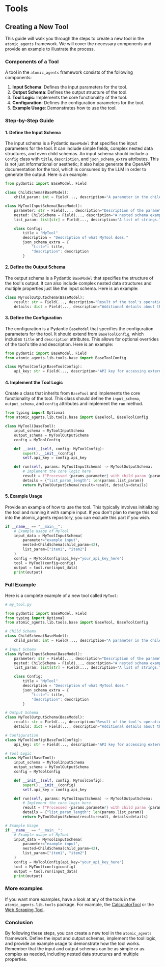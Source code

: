 # Tools
## Creating a New Tool

This guide will walk you through the steps to create a new tool in the `atomic_agents` framework. We will cover the necessary components and provide an example to illustrate the process.

### Components of a Tool

A tool in the `atomic_agents` framework consists of the following components:

1. **Input Schema**: Defines the input parameters for the tool.
2. **Output Schema**: Defines the output structure of the tool.
3. **Tool Logic**: Implements the core functionality of the tool.
4. **Configuration**: Defines the configuration parameters for the tool.
5. **Example Usage**: Demonstrates how to use the tool.

### Step-by-Step Guide

#### 1. Define the Input Schema

The input schema is a Pydantic `BaseModel` that specifies the input parameters for the tool. It can include simple fields, complex nested data structures, and even child schemas. An input schema should include a `Config` class with `title`, `description`, and `json_schema_extra` attributes. This is not just informational or aesthetic; it also helps generate the OpenAPI documentation for the tool, which is consumed by the LLM in order to generate the output. Here is an example:

```python
from pydantic import BaseModel, Field

class ChildSchema(BaseModel):
    child_param: int = Field(..., description="A parameter in the child schema.")

class MyToolInputSchema(BaseModel):
    parameter: str = Field(..., description="Description of the parameter.")
    nested: ChildSchema = Field(..., description="A nested schema example.")
    list_param: list[str] = Field(..., description="A list of strings.")

    class Config:
        title = "MyTool"
        description = "Description of what MyTool does."
        json_schema_extra = {
            "title": title,
            "description": description
        }
```

#### 2. Define the Output Schema

The output schema is a Pydantic `BaseModel` that specifies the structure of the tool's output. It can also include complex nested data structures and multiple properties just like the input schema. Here is an example:

```python
class MyToolOutputSchema(BaseModel):
    result: str = Field(..., description="Result of the tool's operation.")
    details: dict = Field(..., description="Additional details about the result.")
```

#### 3. Define the Configuration

The configuration is a Pydantic `BaseModel` that specifies the configuration parameters for the tool. It should extend from `BaseToolConfig`, which includes `title` and `description` attributes. This allows for optional overrides of the tool's title and description. Here is an example:

```python
from pydantic import BaseModel, Field
from atomic_agents.lib.tools.base import BaseToolConfig

class MyToolConfig(BaseToolConfig):
    api_key: str = Field(..., description="API key for accessing external services.")
```

#### 4. Implement the Tool Logic

Create a class that inherits from `BaseTool` and implements the core functionality of the tool. This class should define the `input_schema`, `output_schema`, and `config` attributes and implement the `run` method.

```python
from typing import Optional
from atomic_agents.lib.tools.base import BaseTool, BaseToolConfig

class MyTool(BaseTool):
    input_schema = MyToolInputSchema
    output_schema = MyToolOutputSchema
    config = MyToolConfig

    def __init__(self, config: MyToolConfig):
        super().__init__(config)
        self.api_key = config.api_key

    def run(self, params: MyToolInputSchema) -> MyToolOutputSchema:
        # Implement the core logic here
        result = f"Processed {params.parameter} with child param {params.nested.child_param}"
        details = {"list_param_length": len(params.list_param)}
        return MyToolOutputSchema(result=result, details=details)
```

#### 5. Example Usage

Provide an example of how to use the tool. This typically involves initializing the tool and running it with sample input. If you don't plan to merge this tool into the atomic_agents repository, you can exclude this part if you wish.

```python
if __name__ == "__main__":
    # Example usage of MyTool
    input_data = MyToolInputSchema(
        parameter="example input",
        nested=ChildSchema(child_param=42),
        list_param=["item1", "item2"]
    )
    config = MyToolConfig(api_key="your_api_key_here")
    tool = MyTool(config=config)
    output = tool.run(input_data)
    print(output)
```

### Full Example

Here is a complete example of a new tool called `MyTool`:

```python
# my_tool.py

from pydantic import BaseModel, Field
from typing import Optional
from atomic_agents.lib.tools.base import BaseTool, BaseToolConfig

# Child Schema
class ChildSchema(BaseModel):
    child_param: int = Field(..., description="A parameter in the child schema.")

# Input Schema
class MyToolInputSchema(BaseModel):
    parameter: str = Field(..., description="Description of the parameter.")
    nested: ChildSchema = Field(..., description="A nested schema example.")
    list_param: list[str] = Field(..., description="A list of strings.")

    class Config:
        title = "MyTool"
        description = "Description of what MyTool does."
        json_schema_extra = {
            "title": title,
            "description": description
        }

# Output Schema
class MyToolOutputSchema(BaseModel):
    result: str = Field(..., description="Result of the tool's operation.")
    details: dict = Field(..., description="Additional details about the result.")

# Configuration
class MyToolConfig(BaseToolConfig):
    api_key: str = Field(..., description="API key for accessing external services.")

# Tool Logic
class MyTool(BaseTool):
    input_schema = MyToolInputSchema
    output_schema = MyToolOutputSchema
    config = MyToolConfig

    def __init__(self, config: MyToolConfig):
        super().__init__(config)
        self.api_key = config.api_key

    def run(self, params: MyToolInputSchema) -> MyToolOutputSchema:
        # Implement the core logic here
        result = f"Processed {params.parameter} with child param {params.nested.child_param}"
        details = {"list_param_length": len(params.list_param)}
        return MyToolOutputSchema(result=result, details=details)

# Example Usage
if __name__ == "__main__":
    # Example usage of MyTool
    input_data = MyToolInputSchema(
        parameter="example input",
        nested=ChildSchema(child_param=42),
        list_param=["item1", "item2"]
    )
    config = MyToolConfig(api_key="your_api_key_here")
    tool = MyTool(config=config)
    output = tool.run(input_data)
    print(output)
```

### More examples
If you want more examples, have a look at any of the tools in the `atomic_agents.lib.tools` package. For example, the [CalculatorTool](../../atomic_agents/lib/tools/calculator_tool.py) or the [Web Scraping Tool](../../atomic_agents/lib/tools/web_scraping_tool.py).

### Conclusion

By following these steps, you can create a new tool in the `atomic_agents` framework. Define the input and output schemas, implement the tool logic, and provide an example usage to demonstrate how the tool works. Remember that the input and output schemas can be as simple or as complex as needed, including nested data structures and multiple properties.